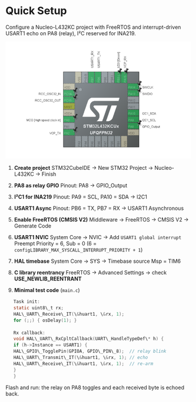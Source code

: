 # Quick Setup

Configure a Nucleo-L432KC project with FreeRTOS and interrupt-driven USART1 echo on PA8 (relay), I²C reserved for INA219.

![CubeMX pinout](images/cube_pinout.png)

1. **Create project**
   STM32CubeIDE → New STM32 Project → Nucleo-L432KC → Finish

2. **PA8 as relay GPIO**
   Pinout: PA8 → GPIO\_Output

3. **I²C1 for INA219**
   Pinout: PA9 = SCL, PA10 = SDA → I2C1

4. **USART1 Async**
   Pinout: PB6 = TX, PB7 = RX → USART1 Asynchronous

5. **Enable FreeRTOS (CMSIS V2)**
   Middleware → FreeRTOS → CMSIS V2 → Generate Code

6. **USART1 NVIC**
   System Core → NVIC → Add `USART1 global interrupt`
   Preempt Priority = 6, Sub = 0
   (6 = `configLIBRARY_MAX_SYSCALL_INTERRUPT_PRIORITY + 1`)

7. **HAL timebase**
   System Core → SYS → Timebase source Msp = TIM6

8. **C library reentrancy**
   FreeRTOS → Advanced Settings → check **USE\_NEWLIB\_REENTRANT**

9. **Minimal test code** (`main.c`)

```c
   Task init:
   static uint8\_t rx;
   HAL\_UART\_Receive\_IT(\&huart1, \&rx, 1);
   for (;;) { osDelay(1); }

   Rx callback:
   void HAL\_UART\_RxCpltCallback(UART\_HandleTypeDef\* h) {
   if (h->Instance == USART1) {
   HAL\_GPIO\_TogglePin(GPIOA, GPIO\_PIN\_8);  // relay blink
   HAL\_UART\_Transmit\_IT(\&huart1, \&rx, 1); // echo
   HAL\_UART\_Receive\_IT(\&huart1, \&rx, 1);  // re-arm
   }
   }
```

Flash and run: the relay on PA8 toggles and each received byte is echoed back.
